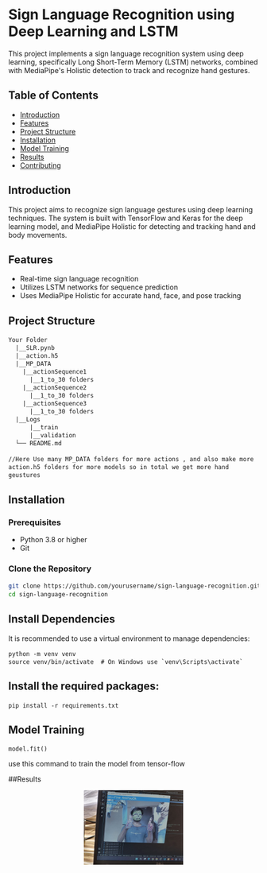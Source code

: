# Sign Language Recognition using Deep Learning and LSTM

This project implements a sign language recognition system using deep learning, specifically Long Short-Term Memory (LSTM) networks, combined with MediaPipe's Holistic detection to track and recognize hand gestures.

## Table of Contents
- [Introduction](#introduction)
- [Features](#features)
- [Project Structure](#project-structure)
- [Installation](#installation)
- [Model Training](#model-training)
- [Results](#results)
- [Contributing](#contributing)

## Introduction

This project aims to recognize sign language gestures using deep learning techniques. The system is built with TensorFlow and Keras for the deep learning model, and MediaPipe Holistic for detecting and tracking hand and body movements.

## Features

- Real-time sign language recognition
- Utilizes LSTM networks for sequence prediction
- Uses MediaPipe Holistic for accurate hand, face, and pose tracking

## Project Structure

```plaintext
Your Folder
  |__SLR.pynb
  |__action.h5
  |__MP_DATA
    |__actionSequence1
      |__1_to_30 folders
    |__actionSequence2
      |__1_to_30 folders
    |__actionSequence3
      |__1_to_30 folders
  |__Logs
      |__train
      |__validation
  └── README.md

//Here Use many MP_DATA folders for more actions , and also make more action.h5 folders for more models so in total we get more hand geustures
```
## Installation

### Prerequisites

- Python 3.8 or higher
- Git

### Clone the Repository

```bash
git clone https://github.com/yourusername/sign-language-recognition.git
cd sign-language-recognition
```

## Install Dependencies
It is recommended to use a virtual environment to manage dependencies:

```
python -m venv venv
source venv/bin/activate  # On Windows use `venv\Scripts\activate`
```
## Install the required packages:
```
pip install -r requirements.txt

```
## Model Training
```
model.fit()
```
use this command to train the model from tensor-flow 

##Results 

<p align="center">
  <img src="SLR-reults/are-you-ok.jpg" alt="Alt Text" width="200"/>
</p>




